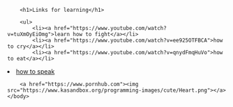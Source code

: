 <!DOCTYPE html>
<html>
    <head>
        <meta charset="utf-8">
        <title>Challenge: Links for learning</title>
    </head>
    <body>
        
        <h1>Links for learning</h1>
        
        <ul>
            <li><a href="https://www.youtube.com/watch?v=tuXmOyEiOmg">learn how to fight</a></li>
            <li><a href="https://www.youtube.com/watch?v=ee925OTFBCA">how to cry</a></li>
            <li><a href="https://www.youtube.com/watch?v=qnydFmqHuVo">how to eat</a></li>
<li><a href="https://www.youtube.com/watch?v=G7RgN9ijwE4">how to speak</a></li>
        </ul>

        <a href="https://www.pornhub.com"><img src="https://www.kasandbox.org/programming-images/cute/Heart.png"></a>      
    </body>
</html>
